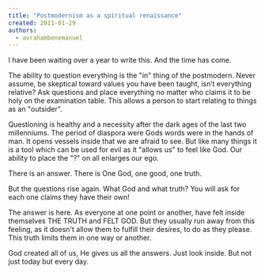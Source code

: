 ```yaml
---
title: "Postmodernism as a spiritual renaissance"
created: 2011-01-29
authors: 
  - avrahambenemanuel
---
```


I have been waiting over a year to write this. And the time has come.

The ability to question everything is the "in" thing of the postmodern. Never assume, be skeptical toward values you have been taught, isn’t everything relative? Ask questions and place everything no matter who claims it to be holy on the examination table. This allows a person to start relating to things as an "outsider".

Questioning is healthy and a necessity after the dark ages of the last two millenniums. The period of diaspora were Gods words were in the hands of man. It opens vessels inside that we are afraid to see. But like many things it is a tool which can be used for evil as it "allows us" to feel like God. Our ability to place the "?" on all enlarges our ego.

There is an answer. There is One God, one good, one truth.

But the questions rise again. What God and what truth? You will ask for each one claims they have their own!

The answer is here. As everyone at one point or another, have felt inside themselves THE TRUTH and FELT GOD. But they usually run away from this feeling, as it doesn't allow them to fulfill their desires, to do as they please. This truth limits them in one way or another.

God created all of us, He gives us all the answers. Just look inside. But not just today but every day.
